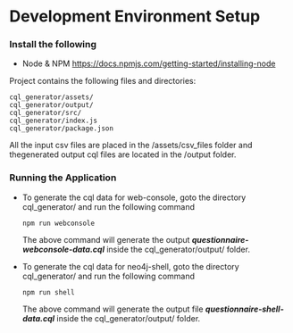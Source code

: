 # Development Environment Setup #

### Install the following ###
* Node & NPM https://docs.npmjs.com/getting-started/installing-node


Project contains the following files and directories:

    cql_generator/assets/
    cql_generator/output/
    cql_generator/src/
    cql_generator/index.js
    cql_generator/package.json

All the input csv files are placed in the /assets/csv_files folder and thegenerated output cql files are located in the /output folder.


### Running the Application ###

*  To generate the cql data for web-console, goto the directory cql_generator/ and run the following command

       npm run webconsole

   The above command will generate the output  **_questionnaire-webconsole-data.cql_** inside the cql_generator/output/ folder.

 

* To generate the cql data for neo4j-shell, goto the directory cql_generator/ and run the following command

      npm run shell

    The above command will generate the output file **_questionnaire-shell-data.cql_** inside the cql_generator/output/ folder.

 

